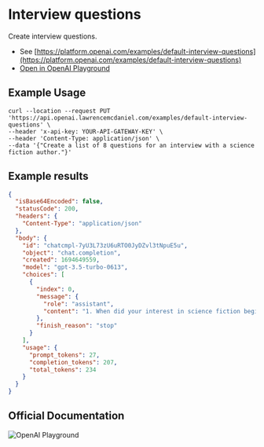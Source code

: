 # Interview questions

Create interview questions.

- See [https://platform.openai.com/examples/default-interview-questions](https://platform.openai.com/examples/default-interview-questions)
- [Open in OpenAI Playground](https://platform.openai.com/playground/p/default-interview-questions)

## Example Usage

```console
curl --location --request PUT 'https://api.openai.lawrencemcdaniel.com/examples/default-interview-questions' \
--header 'x-api-key: YOUR-API-GATEWAY-KEY' \
--header 'Content-Type: application/json' \
--data '{"Create a list of 8 questions for an interview with a science fiction author."}'
```

## Example results

```json
{
  "isBase64Encoded": false,
  "statusCode": 200,
  "headers": {
    "Content-Type": "application/json"
  },
  "body": {
    "id": "chatcmpl-7yU3L73zU6uRTO0JyDZvl3tNpuE5u",
    "object": "chat.completion",
    "created": 1694649559,
    "model": "gpt-3.5-turbo-0613",
    "choices": [
      {
        "index": 0,
        "message": {
          "role": "assistant",
          "content": "1. When did your interest in science fiction begin and what inspired you to start writing in this genre?\n2. What do you think makes science fiction such a popular and enduring genre?\n3. Can you tell us about your writing process? How do you develop ideas and create unique and believable worlds for your stories?\n4. Many science fiction authors explore themes of technology and its impact on society. What are some of the ethical or moral dilemmas you like to explore through your writing?\n5. In your opinion, how does science fiction reflect or comment on our current societal issues?\n6. Science fiction often involves envisioning possible futures. How do you balance scientific plausibility with creating an engaging story for readers?\n7. Can you share some of the challenges you have faced as a science fiction author and how you have overcome them in your writing journey?\n8. Science fiction has often been regarded as a genre that reflects our hopes and fears for the future. Can you discuss how your work has addressed some of these hopes and fears?"
        },
        "finish_reason": "stop"
      }
    ],
    "usage": {
      "prompt_tokens": 27,
      "completion_tokens": 207,
      "total_tokens": 234
    }
  }
}
```

## Official Documentation

![OpenAI Playground](https://raw.githubusercontent.com/FullStackWithLawrence/aws-openai/main/doc/img/examples/example-17-interview-questions.png "OpenAI Playground")
